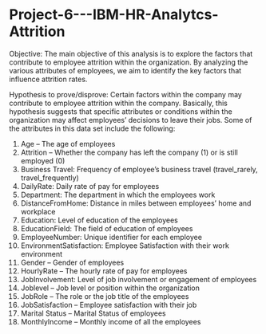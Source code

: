 # Project-6---IBM-HR-Analytcs-Attrition

Objective: The main objective of this analysis is to explore the factors that contribute to employee attrition within the organization. By analyzing the various attributes of employees, we aim to identify the key factors that influence attrition rates. 

Hypothesis to prove/disprove: Certain factors within the company may contribute to employee attrition within the company. Basically, this hypothesis suggests that specific attributes or conditions within the organization may affect employees’ decisions to leave their jobs. 
Some of the attributes in this data set include the following:
1.	Age – The age of employees
2.	Attrition – Whether the company has left the company (1) or is still employed (0)
3.	Business Travel: Frequency of employee’s business travel (travel_rarely, travel_frequently)
4.	DailyRate: Daily rate of pay for employees
5.	Department: The department in which the employees work
6.	DistanceFromHome: Distance in miles between employees’ home and workplace
7.	Education: Level of education of the employees
8.	EducationField: The field of education of employees
9.	EmployeeNumber: Unique identifier for each employee
10.	EnvironmentSatisfaction: Employee Satisfaction with their work environment
11.	Gender – Gender of employees
12.	HourlyRate – The hourly rate of pay for employees
13.	JobInvolvement: Level of job involvement or engagement of employees
14.	Joblevel – Job level or position within the organization
15.	JobRole – The role or the job title of the employees
16.	JobSatisfaction – Employee satisfaction with their job
17.	Marital Status – Marital Status of employees
18.	MonthlyIncome – Monthly income of all the employees

